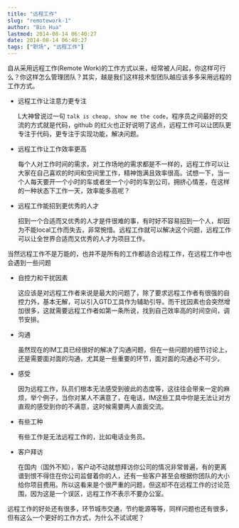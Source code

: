 ```yaml
---
title: "远程工作"
slug: "remotework-1"
author: "Bin Hua"
lastmod: 2014-08-14 06:40:27
date: 2014-08-14 06:40:27
tags: ["职场", "远程工作"]
---
```


自从采用远程工作(Remote Work)的工作方式以来，经常被人问起，你这样可行么？你这样怎么管理团队？其实，越是我们这样技术型团队越应该多多采用远程的工作方式。

- 远程工作让注意力更专注 

    L大神曾说过一句 `talk is cheap, show me the code`，程序员之间最好的交流的方式就是代码，github 的红火也正好说明了这点，远程工作可以让团队更专注于代码，更专注于实现功能，解决问题。 
 
- 远程工作让工作效率更高

    每个人对工作时间的需求，对工作场地的需求都是不一样的，远程工作可以让大家在自己喜欢的时间和空间里工作，精神饱满且效率很高。试想一下，当一个人每天要开一个小时的车或者坐一个小时的车到公司，拥挤心情差，在这样的一种状态下工作一天，效率能多高呢？ 
    
- 远程工作能招到更优秀的人才

    招到一个合适而又优秀的人才是件很难的事，有时好不容易招到一个人，却因为不能local工作而失去，非常惋惜。远程工作就可以解决这个问题，远程工作可以让全世界合适而又优秀的人才为项目工作。 
    
当然远程工作不是万能的，也并不是所有的工作都适合远程工作，在远程工作中也会遇到一些问题

- 自控力和干扰因素

    这应该是对远程工作者来说是最大的问题了，除了要求远程工作者有很强的自控力外，基本无解，可以引入GTD工具作为辅助引导。而干扰因素也会突然增加很多，这就需要远程工作者如第一条所说，找到自己效率高的时间空间，调节安排。 

- 沟通

    虽然现在的IM工具已经很好的解决了沟通问题，但在一些问题的细节讨论上，还是需要面对面的沟通，尤其是一些重要的环节，面对面的沟通必不可少。 
 
- 感受
 
     因为远程工作，队员们根本无法感受到彼此的态度等，这往往会带来一定的麻烦，举个例子，当你对某人不满意了，在电话，IM这些工具中你是无法让对方直观的感受到你的不满意，这时候需要两人直面交流。 

- 有些工种

    有些工作是无法远程工作的，比如电话业务员。 

- 客户拜访

    在国内（国外不知），客户动不动就想拜访你公司的情况非常普遍，有的更离谱到恨不得住在你公司监督着你的人，还有一些客户甚至会根据你团队的大小给你项目费用。所以这看来是个很严重的问题，但这却不在远程工作的讨论范围，因为这是一个误区，远程工作不表示不要办公室。 

远程工作的好处还有很多，环节城市交通，节约能源等等，同样问题也还有很多，但有这么一个更好的工作方式，为什么不试试呢？